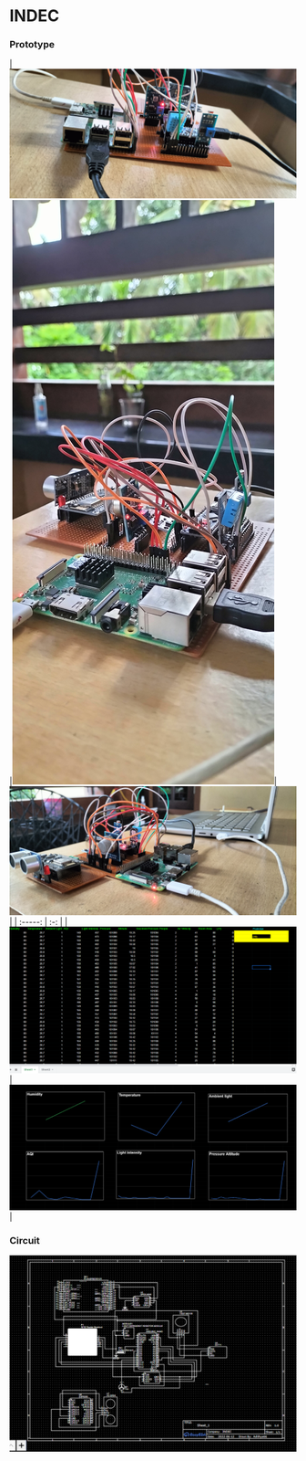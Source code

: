 # INDEC

### Prototype
|![pic1](1.jpg)|![pic2](2.jpg)|![pic2](3.jpg)|
| :-----: | :-: |
|![pic3](gs1.png) | ![pic4](gs2.png) |
 
 


### Circuit
![](4.png)
